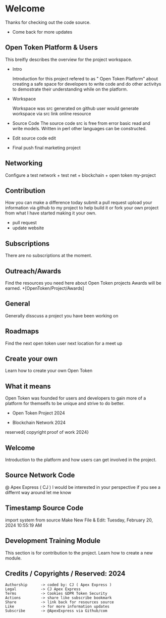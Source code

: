 # Welcome
Thanks for checking out the code source.
* Come back for more updates
  
## Open Token Platform & Users
This breifly describes the overview for the project workspace.

* Intro

  Introduction for this project refered to as " Open Token Platform" about creating a safe space
  for developers to write code and do other activitys to demostrate their understanding while
  on the platform.
  
* Workspace

  Workspace was src generated on github
  user would generate workspace via src link online resource
  
* Source Code
The source code src is free from error basic read and write models.
Written in perl other languages can be constructed.

* Edit
source code edit

* Final
push final marketing project

## Networking
Configure a test network
    + test net
    + blockchain
    + open token my-project

## Contribution

How you can make a difference today submit a pull request
upload your information via github to my project to help
build it or fork your own project from what I have started
making it your own.

+ pull request
+ update website

## Subscriptions
There are no subscriptions at the moment.

## Outreach/Awards
Find the resources you need here about Open Token projects
Awards will be earned.
+[OpenToken/Project/Awards]

## General
Generally disscuss a project you have been working on

## Roadmaps
Find the next open token user next location for a meet up

## Create your own
Learn how to create your own Open Token 

## What it means

Open Token was founded for users and developers to gain more of a platform for themselfs to be unique and strive to do better.

+ Open Token Project 2024
* Blockchain Network 2024

reserved{ copyright proof of work 2024}

## Welcome

Introduction to the platform and how users can get involved in the project.

## Source Network Code

@ Apex Express ( CJ ) I would be interested in your perspective
if you see a differnt way around let me know

## Timestamp Source Code

import system from source
Make New File & Edit: Tuesday, February 20, 2024 10:55:19 AM

## Development Training Module

This section is for contribution to the project.
Learn how to create a new module.

## Credits / Copyrights / Reserved: 2024

```
Authorship      -> coded by: CJ ( Apex Express )
Legal           -> CJ Apex Express
Terms           -> Cookies GDPR Token Security
Actions         -> share like subscribe bookmark
Share           -> link back for resources source
Like            -> for more information updates
Subscribe       -> @ApexExpress via Github/com
```
